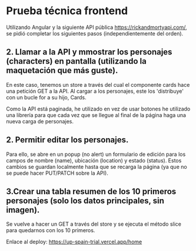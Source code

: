 # Prueba técnica frontend

Utilizando Angular y la siguiente API pública https://rickandmortyapi.com/, se pidió completar los siguientes pasos (independientemente del orden).

## 2. Llamar a la API y mmostrar los personajes (characters) en pantalla (utilizando la maquetación que más guste).

En este caso, tenemos un store a través del cual el componente cards hace una petición GET a la API. Al cargar a los personajes, este los 'distribuye' con un bucle for a su hijo, Cards.

Como la API está paginada, he utilizado en vez de usar botones he utilizado una librería para que cada vez que se llegue al final de la página haga una nueva carga de personajes.

## 2. Permitir editar los personajes.

Para ello, se abre en un popup (no alert) un formulario de edición para los campos de nombre (name), ubicación (location) y estado (status). Estos cambios se guardan localmente hasta que se recarga la página (ya que no se puede hacer PUT/PATCH sobre la API).

## 3.Crear una tabla resumen de los 10 primeros personajes (solo los datos principales, sin imagen).

Se vuelve a hacer un GET a través del store y se ejecuta el método slice para quedarnos con los 10 primeros.

Enlace al deploy: https://up-spain-trial.vercel.app/home
